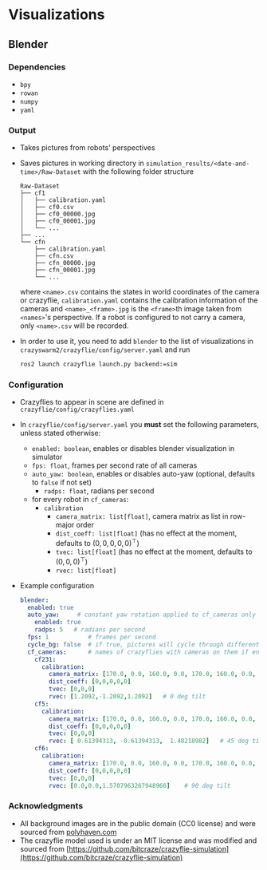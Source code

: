 # Visualizations

## Blender

### Dependencies

- `bpy`
- `rowan`
- `numpy` 
- `yaml` 

### Output
- Takes pictures from robots' perspectives
- Saves pictures in working directory in `simulation_results/<date-and-time>/Raw-Dataset` with the following folder structure

    ```
    Raw-Dataset
    ├── cf1
    │   ├── calibration.yaml
    │   ├── cf0.csv
    │   ├── cf0_00000.jpg
    │   ├── cf0_00001.jpg
    │   └── ...
    ├── ...
    └── cfn
        ├── calibration.yaml
        ├── cfn.csv
        ├── cfn_00000.jpg
        ├── cfn_00001.jpg
        └── ...
    ```
    where `<name>.csv` contains the states in world coordinates of the camera or crazyflie, `calibration.yaml` contains the calibration information of the cameras and 
    `<name>_<frame>.jpg` is the `<frame>`th image taken from `<names>`'s perspective. If a robot is configured to not carry a camera, only `<name>.csv` will be recorded. 
- In order to use it, you need to add `blender` to the list of visualizations in `crazyswarm2/crazyflie/config/server.yaml` and run 

    ```sh
    ros2 launch crazyflie launch.py backend:=sim
    ```

### Configuration
- Crazyflies to appear in scene are defined in `crazyflie/config/crazyflies.yaml` 
- In `crazyflie/config/server.yaml` you **must** set the following parameters, unless stated otherwise:
    * `enabled: boolean`, enables or disables blender visualization in simulator
    * `fps: float`, frames per second rate of all cameras  
    * `auto_yaw: boolean`, enables or disables auto-yaw (optional, defaults to `false` if not set)
        - `radps: float`, radians per second
    * for every robot in `cf_cameras`:
        - `calibration`
            * `camera_matrix: list[float]`, camera matrix as list in row-major order
            * `dist_coeff: list[float]` (has no effect at the moment, defaults to $(0,0,0,0,0)^\top$)
            * `tvec: list[float]` (has no effect at the moment, defaults to $(0,0,0)^\top$)
            * `rvec: list[float]` 
- Example configuration  

    ```yaml
    blender:
      enabled: true
      auto_yaw:     # constant yaw rotation applied to cf_cameras only
        enabled: true
        radps: 5   # radians per second
      fps: 1           # frames per second
      cycle_bg: false  # if true, pictures will cycle through different environemt background images (useful for synthetic image generation). Otherwise a single environment background image will be used
      cf_cameras:      # names of crazyflies with cameras on them if enabled in `crazyflies.yaml`
        cf231:
          calibration:
            camera_matrix: [170.0, 0.0, 160.0, 0.0, 170.0, 160.0, 0.0, 0.0, 1.0] # matrix in row-major order
            dist_coeff: [0,0,0,0,0]
            tvec: [0,0,0]
            rvec: [1.2092,-1.2092,1.2092]   # 0 deg tilt
        cf5:
          calibration:
            camera_matrix: [170.0, 0.0, 160.0, 0.0, 170.0, 160.0, 0.0, 0.0, 1.0] # matrix in row-major order
            dist_coeff: [0,0,0,0,0]
            tvec: [0,0,0]
            rvec: [ 0.61394313, -0.61394313,  1.48218982]   # 45 deg tilt
        cf6:
          calibration:
            camera_matrix: [170.0, 0.0, 160.0, 0.0, 170.0, 160.0, 0.0, 0.0, 1.0] # matrix in row-major order
            dist_coeff: [0,0,0,0,0]
            tvec: [0,0,0]
            rvec: [0.0,0.0,1.5707963267948966]    # 90 deg tilt
    ```

### Acknowledgments 

- All background images are in the public domain (CC0 license) and were sourced from [polyhaven.com](https://polyhaven.com/) 
- The crazyflie model used is under an MIT license and was modified and sourced from [https://github.com/bitcraze/crazyflie-simulation](https://github.com/bitcraze/crazyflie-simulation)

